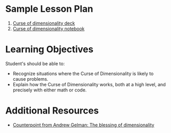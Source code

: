# Sample Lesson Plan

1. [Curse of dimensionality deck](./curse_of_dim_lecture.pdf)
2. [Curse of dimensionality notebook](./Curse_of_Dimensionality.ipynb)

# Learning Objectives

Student's should be able to:

* Recognize situations where the Curse of Dimensionality is likely to cause problems.
* Explain how the Curse of Dimensionality works, both at a high level, and precisely with either math or code.

# Additional Resources

* [Counterpoint from Andrew Gelman: The blessing of dimensionality](https://andrewgelman.com/2004/10/27/the_blessing_of/)
